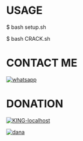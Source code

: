 # USAGE 
$ bash setup.sh

$ bash CRACK.sh

# CONTACT ME
<a href="https://wa.me/+13474742185?text=Hallo"><img title="whatsapp" src="https://img.shields.io/badge/whatsapp-blue?style=for-the-badge&logo=whatsapp"></a>
# DONATION
<a href="https://paypal.me/Hengkara?locale.x=id_ID"><img title="KING-localhost" src="https://camo.githubusercontent.com/ae8af018f80649f3d379eb23dbf59acceaffa24e/68747470733a2f2f6c69626572617061792e636f6d2f6173736574732f776964676574732f646f6e6174652e737667"></a>
</p>

<a href="https://link.dana.id/qr/hcugqq3"><img title="dana" src="https://img.shields.io/badge/dana-blue?style=for-the-badge&logo=dana"></a> 
